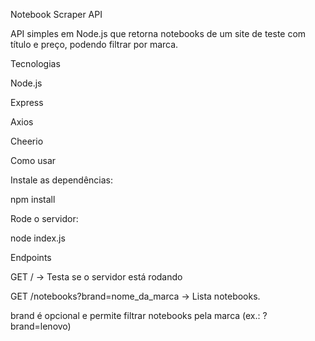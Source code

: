 Notebook Scraper API

API simples em Node.js que retorna notebooks de um site de teste com título e preço, podendo filtrar por marca.

Tecnologias

Node.js

Express

Axios

Cheerio

Como usar

Instale as dependências:

npm install


Rode o servidor:

node index.js

Endpoints

GET / → Testa se o servidor está rodando

GET /notebooks?brand=nome_da_marca → Lista notebooks.

brand é opcional e permite filtrar notebooks pela marca (ex.: ?brand=lenovo)
